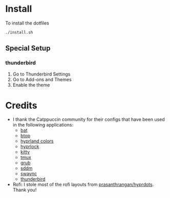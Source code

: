 # Install

To install the dotfiles

```sh
./install.sh
```

## Special Setup

### thunderbird

1. Go to Thunderbird Settings
1. Go to Add-ons and Themes
1. Enable the theme

# Credits

- I thank the Catppuccin community for their configs that have been used in the following applications:
  - [bat](https://github.com/catppuccin/bat)
  - [btop](https://github.com/catppuccin/btop)
  - [hyprland colors](https://github.com/catppuccin/hyprland)
  - [hyprlock](https://github.com/catppuccin/hyprlock)
  - [kitty](https://github.com/catppuccin/kitty)
  - [tmux](https://github.com/catppuccin/tmux)
  - [grub](https://github.com/catppuccin/grub)
  - [sddm](https://github.com/catppuccin/sddm)
  - [swaync](https://github.com/catppuccin/swaync)
  - [thunderbird](https://github.com/catppuccin/thunderbird)
- Rofi: I stole most of the rofi layouts from [prasanthrangan/hyprdots](https://github.com/prasanthrangan/hyprdots). Thank you!
